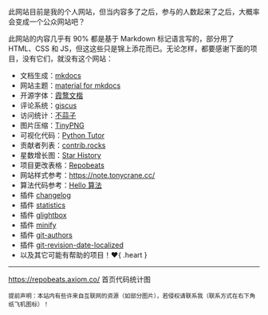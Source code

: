 此网站目前是我的个人网站，但当内容多了之后，参与的人数起来了之后，大概率会变成一个公众网站吧？

此网站的内容几乎有 90% 都是基于 Markdown 标记语言写的，部分用了 HTML、CSS 和 JS，但这这些只是锦上添花而已。无论怎样，都要感谢下面的项目，没有它们，就没有这个网站：

-   文档生成：[mkdocs](https://www.mkdocs.org/)
-   网站主题：[material for mkdocs](https://squidfunk.github.io/mkdocs-material/)
-   开源字体：[霞鹜文楷](https://github.com/lxgw/LxgwWenKai)
-   评论系统：[giscus](https://giscus.app/)
-   访问统计：[不蒜子](https://busuanzi.ibruce.info/)
-   图片压缩：[TinyPNG](https://tinify.cn/)
-   可视化代码：[Python Tutor](https://pythontutor.com/)
-   贡献者列表：[contrib.rocks](https://contrib.rocks/)
-   星数增长图：[Star History](https://star-history.com/)
-   项目更改表格：[Repobeats](https://repobeats.axiom.co/)
-   网站样式参考：https://note.tonycrane.cc/
-   算法代码参考：[Hello 算法](https://www.hello-algo.com/)
-   插件 [changelog](https://github.com/TonyCrane/mkdocs-changelog-plugin)
-   插件 [statistics](https://github.com/TonyCrane/mkdocs-statistics-plugin)
-   插件 [glightbox](https://github.com/Blueswen/mkdocs-glightbox)
-   插件 [minify](https://github.com/byrnereese/mkdocs-minify-plugin)
-   插件 [git-authors](https://github.com/timvink/mkdocs-git-authors-plugin)
-   插件 [git-revision-date-localized](https://github.com/timvink/mkdocs-git-revision-date-localized-plugin)
-   以及其它可能有帮助的项目！:heart:{ .heart }

---


https://repobeats.axiom.co/ 首页代码统计图

<small>
提前声明：本站内有些许来自互联网的资源（如部分图片），若侵权请联系我（联系方式在右下角纸飞机图标）！
</small>
